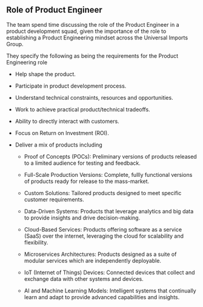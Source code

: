 ## Role of Product Engineer

The team spend time discussing the role of the Product Engineer in a product development squad, given the importance of the role to establishing a Product Engineering mindset across the Universal Imports Group.

They specify the following as being the requirements for the Product Engineering role

- Help shape the product.

- Participate in product development process.

- Understand technical constraints, resources and opportunities.

- Work to achieve practical product/technical tradeoffs.

- Ability to directly interact with customers.

- Focus on Return on Investment (ROI).

- Deliver a mix of products including

  - Proof of Concepts (POCs): Preliminary versions of products released to a limited audience for testing and feedback.

  - Full-Scale Production Versions: Complete, fullly functional versions of products ready for release to the mass-market.

  - Custom Solutions: Tailored products designed to meet specific customer requirements.

  - Data-Driven Systems: Products that leverage analytics and big data to provide insights and drive decision-making.

  - Cloud-Based Services: Products offering software as a service (SaaS) over the internet, leveraging the cloud for scalability and flexibility.

  - Microservices Architectures: Products designed as a suite of modular services which are independently deployable.

  - IoT (Internet of Things) Devices: Connected devices that collect and exchange data with other systems and devices.

  - AI and Machine Learning Models: Intelligent systems that continually learn and adapt to provide advanced capabilities and insights.
